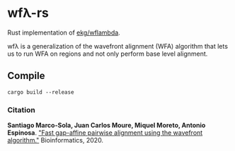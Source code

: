 # wfλ-rs

Rust implementation of [ekg/wflambda](https://github.com/ekg/wflambda).

wfλ is a generalization of the wavefront alignment (WFA) algorithm
that lets us to run WFA on regions and not only perform base level alignment.

## Compile
```
cargo build --release
```

### Citation

**Santiago Marco-Sola, Juan Carlos Moure, Miquel Moreto, Antonio Espinosa**. ["Fast gap-affine pairwise alignment using the wavefront algorithm."](https://doi.org/10.1093/bioinformatics/btaa777) Bioinformatics, 2020.
